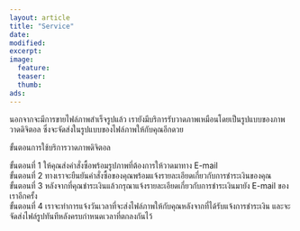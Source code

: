 ```yaml
---
layout: article
title: "Service"
date: 
modified:
excerpt:
image:
  feature:
  teaser:
  thumb:
ads:
---
```


<div>นอกจากจะมีการขายไฟล์ภาพสำเร็จรูปแล้ว เรายังมีบริการรับวาดภาพเหมือนโดยเป็นรูปแบบของภาพวาดดิจิตอล ซึ่งจะจัดส่งในรูปแบบของไฟล์ภาพให้กับคุณอีกดวย</div>
<p><div>ขั้นตอนการใช้บริการวาดภาพดิจิตอล</p></div>
<div>ขั้นตอนที่ 1 ให้คุณส่งคำสั่งซื้อพร้อมรูปภาพที่ต้องการให้วาดมาทาง E-mail</div>
<div>ขั้นตอนที่ 2 ทางเราจะยืนยันคำสั่งซื้อของคุณพร้อมแจ้งรายละเอียดเกี่ยวกับการชำระเงินของคุณ</div>
<div>ขั้นตอนที่ 3 หลังจากที่คุณชำระเงินแล้วกรุณาแจ้งรายละเอียดเกี่ยวกับการชำระเงินมายัง E-mail ของเราอีกครั้ง</div>
<div>ขั้นตอนที่ 4 เราจะทำการแจ้งวันเวลาที่จะส่งไฟล์ภาพให้กับคุณหลังจากที่ได้รับแจ้งการชำระเงิน และจะจัดส่งไฟล์รูปทันทีหลังครบกำหนดเวลาที่ตกลงกันไว้</div>

